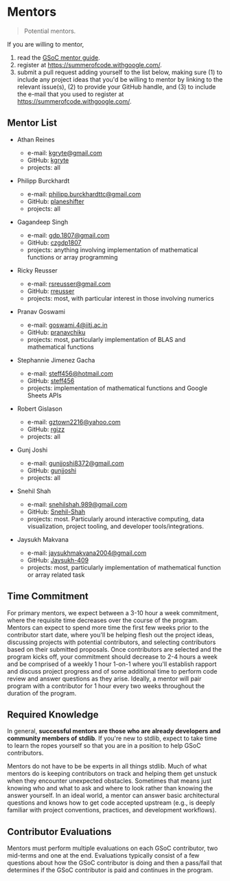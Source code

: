 <!--

@license CC-BY-SA-4.0

-->

# Mentors

> Potential mentors.

If you are willing to mentor,

1. read the [GSoC mentor guide](https://google.github.io/gsocguides/mentor/).
1. register at <https://summerofcode.withgoogle.com/>. 
1. submit a pull request adding yourself to the list below, making sure (1) to include any project ideas that you'd be willing to mentor by linking to the relevant issue(s), (2) to provide your GitHub handle, and (3) to include the e-mail that you used to register at <https://summerofcode.withgoogle.com/>.

## Mentor List

- Athan Reines

    - e-mail: [kgryte@gmail.com](mailto:kgryte@gmail.com)
    - GitHub: [kgryte](https://github.com/kgryte)
    - projects: all
    
- Philipp Burckhardt

    - e-mail: [philipp.burckhardttc@gmail.com](mailto:philipp.burckhardttc@gmail.com)
    - GitHub: [planeshifter](https://github.com/planeshifter)
    - projects: all

- Gagandeep Singh

    - e-mail: [gdp.1807@gmail.com](mailto:gdp.1807@gmail.com)
    - GitHub: [czgdp1807](https://github.com/czgdp1807)
    - projects: anything involving implementation of mathematical functions or array programming

- Ricky Reusser

    - e-mail: [rsreusser@gmail.com](mailto:rsreusser@gmail.com)
    - GitHub: [rreusser](https://github.com/rreusser)
    - projects: most, with particular interest in those involving numerics

- Pranav Goswami

    - e-mail: [goswami.4@iitj.ac.in](mailto:goswami.4@iitj.ac.in)
    - GitHub: [pranavchiku](https://github.com/pranavchiku)
    - projects: most, particularly implementation of BLAS and mathematical functions

- Stephannie Jimenez Gacha
    
    - e-mail: [steff456@hotmail.com](steff456@hotmail.com)
    - GitHub: [steff456](https://github.com/steff456)
    - projects: implementation of mathematical functions and Google Sheets APIs 
    
- Robert Gislason

    - e-mail: [gztown2216@yahoo.com](mailto:gztown2216@yahoo.com)
    - GitHub: [rgizz](https://github.com/rgizz)
    - projects: all

- Gunj Joshi

    -   e-mail: [gunjjoshi8372@gmail.com](mailto:gunjjoshi8372@gmail.com)
    -   GitHub: [gunjjoshi](https://github.com/gunjjoshi)
    -   projects: all

- Snehil Shah

    -   e-mail: [snehilshah.989@gmail.com](mailto:snehilshah.989@gmail.com)
    -   GitHub: [Snehil-Shah](https://github.com/Snehil-Shah)
    -   projects: most. Particularly around interactive computing, data visualization, project tooling, and developer tools/integrations.

- Jaysukh Makvana

    -   e-mail: [jaysukhmakvana2004@gmail.com](mailto:jaysukhmakvana2004@gmail.com)
    -   GitHub: [Jaysukh-409](https://github.com/Jaysukh-409)
    -   projects: most, particularly implementation of mathematical function or array related task

## Time Commitment

For primary mentors, we expect between a 3-10 hour a week commitment, where the requisite time decreases over the course of the program. Mentors can expect to spend more time the first few weeks prior to the contributor start date, where you'll be helping flesh out the project ideas, discussing projects with potential contributors, and selecting contributors based on their submitted proposals. Once contributors are selected and the program kicks off, your commitment should decrease to 2-4 hours a week and be comprised of a weekly 1 hour 1-on-1 where you'll establish rapport and discuss project progress and of some additional time to perform code review and answer questions as they arise. Ideally, a mentor will pair program with a contributor for 1 hour every two weeks throughout the duration of the program.

## Required Knowledge

In general, **successful mentors are those who are already developers and community members of stdlib**. If you're new to stdlib, expect to take time to learn the ropes yourself so that you are in a position to help GSoC contributors.

Mentors do not have to be be experts in all things stdlib. Much of what mentors do is keeping contributors on track and helping them get unstuck when they encounter unexpected obstacles. Sometimes that means just knowing who and what to ask and where to look rather than knowing the answer yourself. In an ideal world, a mentor can answer basic architectural questions and knows how to get code accepted upstream (e.g., is deeply familiar with project conventions, practices, and development workflows).

## Contributor Evaluations

Mentors must perform multiple evaluations on each GSoC contributor, two mid-terms and one at the end. Evaluations typically consist of a few questions about how the GSoC contributor is doing and then a pass/fail that determines if the GSoC contributor is paid and continues in the program.
